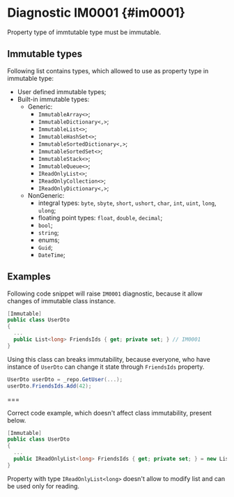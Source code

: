 # Diagnostic IM0001 {#im0001}

Property type of immtutable type must be immutable.

## Immutable types
Following list contains types, which allowed to use as property type in immutable type:
- User defined immutable types;
- Built-in immutable types:
    - Generic:
      - `ImmutableArray<>`;
      - `ImmutableDictionary<,>`;
      - `ImmutableList<>`;
      - `ImmutableHashSet<>`;
      - `ImmutableSortedDictionary<,>`;
      - `ImmutableSortedSet<>`;
      - `ImmutableStack<>`;
      - `ImmutableQueue<>`;
      - `IReadOnlyList<>`;
      - `IReadOnlyCollection<>`;
      - `IReadOnlyDictionary<,>`;
    - NonGeneric:
      - integral types: `byte`, `sbyte`, `short`, `ushort`, `char`, `int`, `uint`, `long`, `ulong`;
      - floating point types: `float`, `double`, `decimal`;
      - `bool`;
      - `string`;
      - enums;
      - `Guid`;
      - `DateTime`;

## Examples

Following code snippet will raise `IM0001` diagnostic, because it allow changes of immutable class instance.
```csharp
[Immutable]
public class UserDto
{
  ...
  public List<long> FriendsIds { get; private set; } // IM0001
}
```

Using this class can breaks immutability, because everyone, who have instance of `UserDto` can change it state through `FriendsIds` property.
```csharp
UserDto userDto = _repo.GetUser(...);
userDto.FriendsIds.Add(42);
```
===

Correct code example, which doesn't affect class immutability, present below.
```csharp
[Immutable]
public class UserDto
{
  ...
  public IReadOnlyList<long> FriendsIds { get; private set; } = new List<long>();
}
```

Property with type `IReadOnlyList<long>` doesn't allow to modify list and can be used only for reading.
